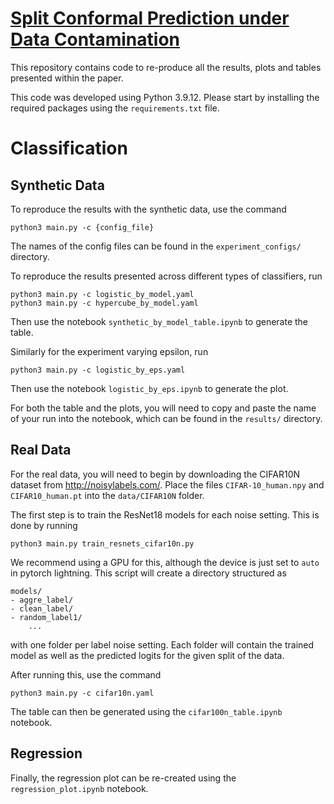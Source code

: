 # <ins> Split Conformal Prediction under Data Contamination </ins>

This repository contains code to re-produce all the results, plots and tables presented within the paper.

This code was developed using Python 3.9.12. Please start by installing the required packages using the ```requirements.txt``` file.  

# Classification
## Synthetic Data
To reproduce the results with the synthetic data, use the command

```
python3 main.py -c {config_file}
```
The names of the config files can be found in the ```experiment_configs/``` directory.

To reproduce the results presented across different types of classifiers, run
```
python3 main.py -c logistic_by_model.yaml
python3 main.py -c hypercube_by_model.yaml
```
Then use the notebook ```synthetic_by_model_table.ipynb``` to generate the table.

Similarly for the experiment varying epsilon, run
```
python3 main.py -c logistic_by_eps.yaml
```

Then use the notebook ```logistic_by_eps.ipynb``` to generate the plot.

For both the table and the plots, you will need to copy and paste the name of your run into the notebook, which can be found in the 
```results/``` directory. 

## Real Data
For the real data, you will need to begin by downloading the CIFAR10N dataset from http://noisylabels.com/. Place the files 
```CIFAR-10_human.npy``` and ```CIFAR10_human.pt``` into the ```data/CIFAR10N``` folder.

The first step is to train the ResNet18 models for each noise setting. This is done by running
```
python3 main.py train_resnets_cifar10n.py  
```
We recommend using a GPU for this, although the device is just set to ```auto``` in pytorch lightning.
This script will create a directory structured as 
```
models/
- aggre_label/
- clean_label/
- random_label1/
    ...
```
with one folder per label noise setting. Each folder will contain the trained model as well as the predicted logits for
the given split of the data.

After running this, use the command
```
python3 main.py -c cifar10n.yaml
```
The table can then be generated using the ```cifar100n_table.ipynb``` notebook.

## Regression
Finally, the regression plot can be re-created using the ```regression_plot.ipynb``` notebook.
